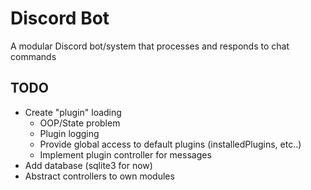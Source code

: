 # Discord Bot
A modular Discord bot/system that processes and responds to chat commands

## TODO
* Create "plugin" loading
  * OOP/State problem
  * Plugin logging
  * Provide global access to default plugins (installedPlugins, etc..)
  * Implement plugin controller for messages
* Add database (sqlite3 for now)
* Abstract controllers to own modules